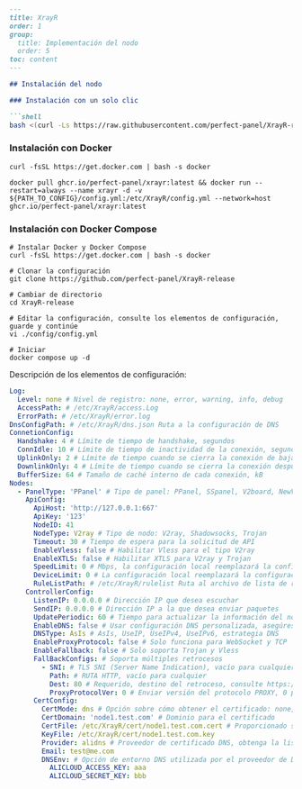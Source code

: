 ```markdown
---
title: XrayR
order: 1
group: 
  title: Implementación del nodo
  order: 5
toc: content
---

## Instalación del nodo

### Instalación con un solo clic

```shell
bash <(curl -Ls https://raw.githubusercontent.com/perfect-panel/XrayR-release/master/install.sh)
```

### Instalación con Docker

```
curl -fsSL https://get.docker.com | bash -s docker

docker pull ghcr.io/perfect-panel/xrayr:latest && docker run --restart=always --name xrayr -d -v ${PATH_TO_CONFIG}/config.yml:/etc/XrayR/config.yml --network=host ghcr.io/perfect-panel/xrayr:latest
```

### Instalación con Docker Compose

```
# Instalar Docker y Docker Compose
curl -fsSL https://get.docker.com | bash -s docker

# Clonar la configuración
git clone https://github.com/perfect-panel/XrayR-release

# Cambiar de directorio
cd XrayR-release

# Editar la configuración, consulte los elementos de configuración, guarde y continúe
vi ./config/config.yml

# Iniciar
docker compose up -d
```

Descripción de los elementos de configuración:

```yaml
Log:
  Level: none # Nivel de registro: none, error, warning, info, debug
  AccessPath: # /etc/XrayR/access.Log
  ErrorPath: # /etc/XrayR/error.log
DnsConfigPath: # /etc/XrayR/dns.json Ruta a la configuración de DNS
ConnetionConfig:
  Handshake: 4 # Límite de tiempo de handshake, segundos
  ConnIdle: 10 # Límite de tiempo de inactividad de la conexión, segundos
  UplinkOnly: 2 # Límite de tiempo cuando se cierra la conexión de bajada, segundos
  DownlinkOnly: 4 # Límite de tiempo cuando se cierra la conexión después de que se cierra la subida, segundos
  BufferSize: 64 # Tamaño de caché interno de cada conexión, kB
Nodes:
  - PanelType: 'PPanel' # Tipo de panel: PPanel, SSpanel, V2board, NewV2board, PMpanel, Proxypanel, V2RaySocks
    ApiConfig:
      ApiHost: 'http://127.0.0.1:667'
      ApiKey: '123'
      NodeID: 41
      NodeType: V2ray # Tipo de nodo: V2ray, Shadowsocks, Trojan
      Timeout: 30 # Tiempo de espera para la solicitud de API
      EnableVless: false # Habilitar Vless para el tipo V2ray
      EnableXTLS: false # Habilitar XTLS para V2ray y Trojan
      SpeedLimit: 0 # Mbps, la configuración local reemplazará la configuración remota, 0 significa deshabilitar
      DeviceLimit: 0 # La configuración local reemplazará la configuración remota, 0 significa deshabilitar
      RuleListPath: # /etc/XrayR/rulelist Ruta al archivo de lista de reglas local
    ControllerConfig:
      ListenIP: 0.0.0.0 # Dirección IP que desea escuchar
      SendIP: 0.0.0.0 # Dirección IP a la que desea enviar paquetes
      UpdatePeriodic: 60 # Tiempo para actualizar la información del nodo, cuántos segundos.
      EnableDNS: false # Usar configuración DNS personalizada, asegúrese de que ha configurado bien el dns.json
      DNSType: AsIs # AsIs, UseIP, UseIPv4, UseIPv6, estrategia DNS
      EnableProxyProtocol: false # Solo funciona para WebSocket y TCP
      EnableFallback: false # Solo soporta Trojan y Vless
      FallBackConfigs: # Soporta múltiples retrocesos
        - SNI: # TLS SNI (Server Name Indication), vacío para cualquier
          Path: # RUTA HTTP, vacío para cualquier
          Dest: 80 # Requerido, destino del retroceso, consulte https://xtls.github.io/config/fallback/ para más detalles.
          ProxyProtocolVer: 0 # Enviar versión del protocolo PROXY, 0 para deshabilitar
      CertConfig:
        CertMode: dns # Opción sobre cómo obtener el certificado: none, file, http, dns. Elegir "none" deshabilitará forzosamente la configuración tls.
        CertDomain: 'node1.test.com' # Dominio para el certificado
        CertFile: /etc/XrayR/cert/node1.test.com.cert # Proporcionado si el CertMode es file
        KeyFile: /etc/XrayR/cert/node1.test.com.key
        Provider: alidns # Proveedor de certificado DNS, obtenga la lista completa de soporte aquí: https://go-acme.github.io/lego/dns/
        Email: test@me.com
        DNSEnv: # Opción de entorno DNS utilizada por el proveedor de DNS
          ALICLOUD_ACCESS_KEY: aaa
          ALICLOUD_SECRET_KEY: bbb
```

